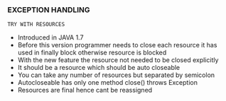 ###  **EXCEPTION HANDLING**

``````
TRY WITH RESOURCES
``````
* Introduced in JAVA 1.7
* Before this version programmer needs to close each resource it has used in finally block otherwise resource is blocked
* With the new feature the resource  not needed to be closed explicitly 
* It should be a resource which should be auto closeable
* You can take any number of resources but separated by semicolon
* Autocloseable has only one method close() throws Exception
* Resources are final hence cant be reassigned